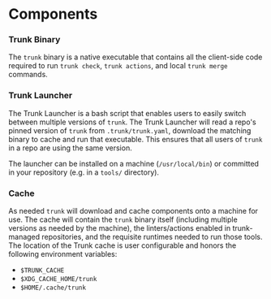 # Components

### Trunk Binary

The `trunk` binary is a native executable that contains all the client-side code required to run `trunk check`, `trunk actions`, and local `trunk merge` commands.

### Trunk Launcher

The Trunk Launcher is a bash script that enables users to easily switch between multiple versions of `trunk`. The Trunk Launcher will read a repo's pinned version of `trunk` from `.trunk/trunk.yaml`, download the matching binary to cache and run that executable. This ensures that all users of `trunk` in a repo are using the same version.

The launcher can be installed on a machine (`/usr/local/bin`) or committed in your repository (e.g. in a `tools/` directory).

### Cache

As needed `trunk` will download and cache components onto a machine for use. The cache will contain the `trunk` binary itself (including multiple versions as needed by the machine), the linters/actions enabled in trunk-managed repositories, and the requisite runtimes needed to run those tools. The location of the Trunk cache is user configurable and honors the following environment variables:

* `$TRUNK_CACHE`
* `$XDG_CACHE_HOME/trunk`
* `$HOME/.cache/trunk`
